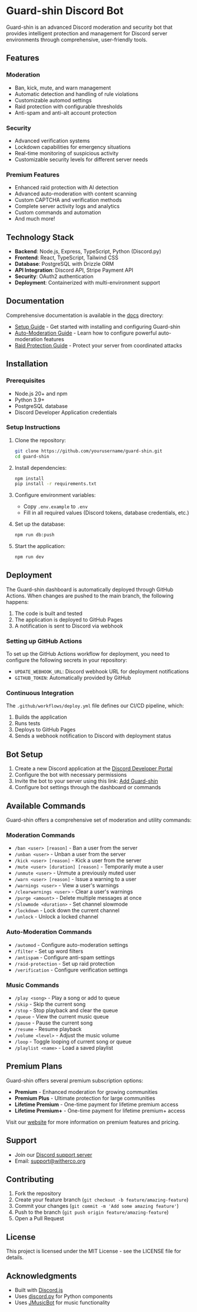 # Guard-shin Discord Bot

Guard-shin is an advanced Discord moderation and security bot that provides intelligent protection and management for Discord server environments through comprehensive, user-friendly tools.

## Features

### Moderation
- Ban, kick, mute, and warn management
- Automatic detection and handling of rule violations
- Customizable automod settings
- Raid protection with configurable thresholds
- Anti-spam and anti-alt account protection

### Security
- Advanced verification systems
- Lockdown capabilities for emergency situations
- Real-time monitoring of suspicious activity
- Customizable security levels for different server needs

### Premium Features
- Enhanced raid protection with AI detection
- Advanced auto-moderation with content scanning
- Custom CAPTCHA and verification methods
- Complete server activity logs and analytics
- Custom commands and automation
- And much more!

## Technology Stack

- **Backend**: Node.js, Express, TypeScript, Python (Discord.py)
- **Frontend**: React, TypeScript, Tailwind CSS
- **Database**: PostgreSQL with Drizzle ORM
- **API Integration**: Discord API, Stripe Payment API
- **Security**: OAuth2 authentication
- **Deployment**: Containerized with multi-environment support

## Documentation

Comprehensive documentation is available in the [docs](./docs) directory:

- [Setup Guide](./docs/SETUP.md) - Get started with installing and configuring Guard-shin
- [Auto-Moderation Guide](./docs/AUTO-MODERATION.md) - Learn how to configure powerful auto-moderation features
- [Raid Protection Guide](./docs/RAID-PROTECTION.md) - Protect your server from coordinated attacks

## Installation

### Prerequisites
- Node.js 20+ and npm
- Python 3.9+
- PostgreSQL database
- Discord Developer Application credentials

### Setup Instructions

1. Clone the repository:
   ```bash
   git clone https://github.com/yourusername/guard-shin.git
   cd guard-shin
   ```

2. Install dependencies:
   ```bash
   npm install
   pip install -r requirements.txt
   ```

3. Configure environment variables:
   - Copy `.env.example` to `.env`
   - Fill in all required values (Discord tokens, database credentials, etc.)

4. Set up the database:
   ```bash
   npm run db:push
   ```

5. Start the application:
   ```bash
   npm run dev
   ```

## Deployment

The Guard-shin dashboard is automatically deployed through GitHub Actions. When changes are pushed to the main branch, the following happens:

1. The code is built and tested
2. The application is deployed to GitHub Pages
3. A notification is sent to Discord via webhook

### Setting up GitHub Actions

To set up the GitHub Actions workflow for deployment, you need to configure the following secrets in your repository:

- `UPDATE_WEBHOOK_URL`: Discord webhook URL for deployment notifications
- `GITHUB_TOKEN`: Automatically provided by GitHub

### Continuous Integration

The `.github/workflows/deploy.yml` file defines our CI/CD pipeline, which:

1. Builds the application
2. Runs tests
3. Deploys to GitHub Pages
4. Sends a webhook notification to Discord with deployment status

## Bot Setup

1. Create a new Discord application at the [Discord Developer Portal](https://discord.com/developers/applications)
2. Configure the bot with necessary permissions
3. Invite the bot to your server using this link: [Add Guard-shin](https://discord.com/oauth2/authorize?client_id=1361873604882731008)
4. Configure bot settings through the dashboard or commands

## Available Commands

Guard-shin offers a comprehensive set of moderation and utility commands:

### Moderation Commands
- `/ban <user> [reason]` - Ban a user from the server
- `/unban <user>` - Unban a user from the server
- `/kick <user> [reason]` - Kick a user from the server
- `/mute <user> [duration] [reason]` - Temporarily mute a user
- `/unmute <user>` - Unmute a previously muted user
- `/warn <user> [reason]` - Issue a warning to a user
- `/warnings <user>` - View a user's warnings
- `/clearwarnings <user>` - Clear a user's warnings
- `/purge <amount>` - Delete multiple messages at once
- `/slowmode <duration>` - Set channel slowmode
- `/lockdown` - Lock down the current channel
- `/unlock` - Unlock a locked channel

### Auto-Moderation Commands
- `/automod` - Configure auto-moderation settings
- `/filter` - Set up word filters
- `/antispam` - Configure anti-spam settings
- `/raid-protection` - Set up raid protection
- `/verification` - Configure verification settings

### Music Commands
- `/play <song>` - Play a song or add to queue
- `/skip` - Skip the current song
- `/stop` - Stop playback and clear the queue
- `/queue` - View the current music queue
- `/pause` - Pause the current song
- `/resume` - Resume playback
- `/volume <level>` - Adjust the music volume
- `/loop` - Toggle looping of current song or queue
- `/playlist <name>` - Load a saved playlist

## Premium Plans

Guard-shin offers several premium subscription options:

- **Premium** - Enhanced moderation for growing communities
- **Premium Plus** - Ultimate protection for large communities
- **Lifetime Premium** - One-time payment for lifetime premium access
- **Lifetime Premium+** - One-time payment for lifetime premium+ access

Visit our [website](https://guard-shin.com) for more information on premium features and pricing.

## Support

- Join our [Discord support server](https://discord.gg/g3rFbaW6gw)
- Email: support@witherco.org

## Contributing

1. Fork the repository
2. Create your feature branch (`git checkout -b feature/amazing-feature`)
3. Commit your changes (`git commit -m 'Add some amazing feature'`)
4. Push to the branch (`git push origin feature/amazing-feature`)
5. Open a Pull Request

## License

This project is licensed under the MIT License - see the LICENSE file for details.

## Acknowledgments

- Built with [Discord.js](https://discord.js.org/)
- Uses [discord.py](https://discordpy.readthedocs.io/) for Python components
- Uses [JMusicBot](https://github.com/jagrosh/MusicBot) for music functionality